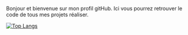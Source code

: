 Bonjour et bienvenue sur mon profil gitHub. Ici vous pourrez retrouver le code de tous mes projets réaliser. 

[![Top Langs](https://github-readme-stats.vercel.app/api/top-langs/?username=Miit0s)](https://github.com/anuraghazra/github-readme-stats)

<!---
Miit0s/Miit0s is a ✨ special ✨ repository because its `README.md` (this file) appears on your GitHub profile.
You can click the Preview link to take a look at your changes.
--->
